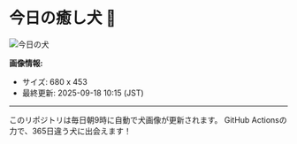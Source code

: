 # 今日の癒し犬 🐶
 
![今日の犬](https://teru-kuma.github.io/daily-character/daily.jpg?d=202509181015)

**画像情報:**
- サイズ: 680 x 453
- 最終更新: 2025-09-18 10:15 (JST)

---

このリポジトリは毎日朝9時に自動で犬画像が更新されます。
GitHub Actionsの力で、365日違う犬に出会えます！
